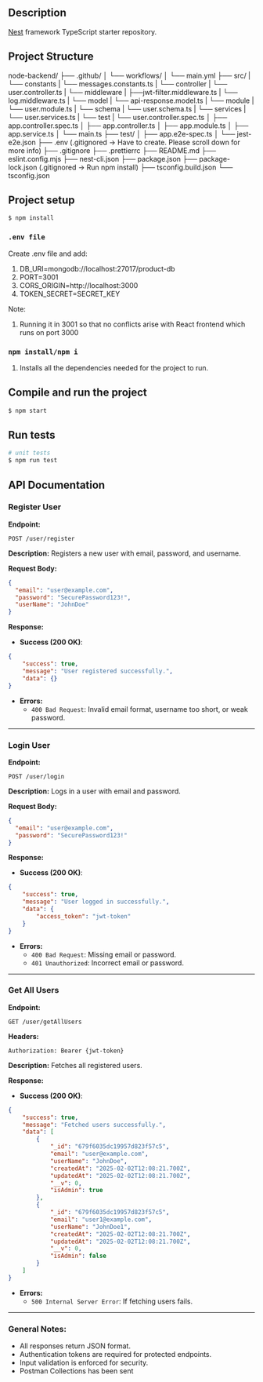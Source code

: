 ## Description

[Nest](https://github.com/nestjs/nest) framework TypeScript starter repository.

## Project Structure

node-backend/
├── .github/
│   └── workflows/
│       └── main.yml
├── src/
|   └── constants
|       └── messages.constants.ts
|   └── controller
|       └── user.controller.ts
|   └── middleware
|       ├──jwt-filter.middleware.ts
|       └── log.middleware.ts
|   └── model
|       └── api-response.model.ts
|   └── module
|       └── user.module.ts
|   └── schema
|       └── user.schema.ts
|   └── services
|       └── user.services.ts
|   └── test
|       └── user.controller.spec.ts
│   ├── app.controller.spec.ts
│   ├── app.controller.ts
│   ├── app.module.ts
│   ├── app.service.ts
│   └── main.ts
├── test/
│   ├── app.e2e-spec.ts
│   └── jest-e2e.json
├── .env (.gitignored -> Have to create. Please scroll down for more info) 
├── .gitignore
├── .prettierrc
├── README.md
├── eslint.config.mjs
├── nest-cli.json
├── package.json
├── package-lock.json (.gitignored -> Run npm install) 
├── tsconfig.build.json
└── tsconfig.json

## Project setup

```bash
$ npm install
```

### `.env file`

Create .env file and add:
1. DB_URI=mongodb://localhost:27017/product-db
2. PORT=3001
3. CORS_ORIGIN=http://localhost:3000
4. TOKEN_SECRET=SECRET_KEY

Note:
1. Running it in 3001 so that no conflicts arise with React frontend which runs on port 3000

### `npm install/npm i`

1. Installs all the dependencies needed for the project to run.

## Compile and run the project

```bash
$ npm start
```

## Run tests

```bash
# unit tests
$ npm run test
```

## API Documentation

### **Register User**
**Endpoint:**
```
POST /user/register
```
**Description:**
Registers a new user with email, password, and username.

**Request Body:**
```json
{
  "email": "user@example.com",
  "password": "SecurePassword123!",
  "userName": "JohnDoe"
}
```
**Response:**
- **Success (200 OK)**:
```json
{
    "success": true,
    "message": "User registered successfully.",
    "data": {}
}
```
- **Errors:**
  - `400 Bad Request`: Invalid email format, username too short, or weak password.

---

### **Login User**
**Endpoint:**
```
POST /user/login
```
**Description:**
Logs in a user with email and password.

**Request Body:**
```json
{
  "email": "user@example.com",
  "password": "SecurePassword123!"
}
```
**Response:**
- **Success (200 OK)**:
```json
{
    "success": true,
    "message": "User logged in successfully.",
    "data": {
        "access_token": "jwt-token"
    }
}
```
- **Errors:**
  - `400 Bad Request`: Missing email or password.
  - `401 Unauthorized`: Incorrect email or password.

---

### **Get All Users**
**Endpoint:**
```
GET /user/getAllUsers
```
**Headers:**
```
Authorization: Bearer {jwt-token}
```

**Description:**
Fetches all registered users.

**Response:**
- **Success (200 OK)**:
```json
{
    "success": true,
    "message": "Fetched users successfully.",
    "data": [
        {
            "_id": "679f6035dc19957d823f57c5",
            "email": "user@example.com",
            "userName": "JohnDoe",
            "createdAt": "2025-02-02T12:08:21.700Z",
            "updatedAt": "2025-02-02T12:08:21.700Z",
            "__v": 0,
            "isAdmin": true
        },
        {
            "_id": "679f6035dc19957d823f57c5",
            "email": "user1@example.com",
            "userName": "JohnDoe1",
            "createdAt": "2025-02-02T12:08:21.700Z",
            "updatedAt": "2025-02-02T12:08:21.700Z",
            "__v": 0,
            "isAdmin": false
        }
    ]
}
```
- **Errors:**
  - `500 Internal Server Error`: If fetching users fails.

---

### **General Notes:**
- All responses return JSON format.
- Authentication tokens are required for protected endpoints.
- Input validation is enforced for security.
- Postman Collections has been sent


